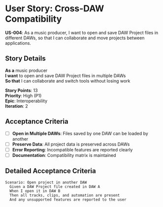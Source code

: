 # User Story: Cross-DAW Compatibility

**US-004**: As a music producer, I want to open and save DAW Project files in different DAWs, so that I can collaborate and move projects between applications.

## Story Details

**As a** music producer  
**I want** to open and save DAW Project files in multiple DAWs  
**So that** I can collaborate and switch tools without losing work

**Story Points**: 13  
**Priority**: High (P1)  
**Epic**: Interoperability  
**Iteration**: 2

## Acceptance Criteria

- [ ] **Open in Multiple DAWs**: Files saved by one DAW can be loaded by another
- [ ] **Preserve Data**: All project data is preserved across DAWs
- [ ] **Error Reporting**: Incompatible features are reported clearly
- [ ] **Documentation**: Compatibility matrix is maintained

## Detailed Acceptance Criteria

```gherkin
Scenario: Open project in another DAW
  Given a DAW Project file created in DAW A
  When I open it in DAW B
  Then all tracks, clips, and automation are present
  And any unsupported features are reported to the user
```
